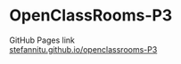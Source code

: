 # OpenClassRooms-P3

GitHub Pages link</br>
[stefannitu.github.io/openclassrooms-P3](https://stefannitu.github.io/openclassrooms-P3)